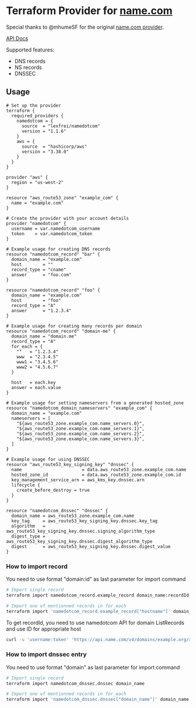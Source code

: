 # Terraform Provider for [name.com](https://name.com)

Special thanks to @mhumeSF for the original [name.com provider](https://github.com/mhumeSF/terraform-provider-namedotcom).

[API Docs](https://www.name.com/api-docs)

Supported features:

- DNS records
- NS records
- DNSSEC

## Usage

```HCL
# Set up the provider
terraform {
  required_providers {
    namedotcom = {
      source  = "lexfrei/namedotcom"
      version = "1.1.6"
    }
    aws = {
      source  = "hashicorp/aws"
      version = "3.38.0"
    }
  }
}

provider "aws" {
  region = "us-west-2"
}

resource "aws_route53_zone" "example_com" {
  name = "example.com"
}

# Create the provider with your account details
provider "namedotcom" {
  username = var.namedotcom_username
  token    = var.namedotcom_token
}

# Example usage for creating DNS records
resource "namedotcom_record" "bar" {
  domain_name = "example.com"
  host        = ""
  record_type = "cname"
  answer      = "foo.com"
}

resource "namedotcom_record" "foo" {
  domain_name = "example.com"
  host        = "foo"
  record_type = "A"
  answer      = "1.2.3.4"
}

# Example usage for creating many records per domain
resource "namedotcom_record" "domain-me" {
  domain_name = "domain.me"
  record_type = "A"
  for_each = {
    ""   = "1.2.3.4"
    www  = "2.3.4.5"
    www1 = "3.4.5.6"
    www2 = "4.5.6.7"
  }

  host   = each.key
  answer = each.value
}

# Example usage for setting nameservers from a generated hosted_zone
resource "namedotcom_domain_nameservers" "example_com" {
  domain_name = "example.com"
  nameservers = [
    "${aws_route53_zone.example_com.name_servers.0}",
    "${aws_route53_zone.example_com.name_servers.1}",
    "${aws_route53_zone.example_com.name_servers.2}",
    "${aws_route53_zone.example_com.name_servers.3}",
  ]
}

# Example usage for using DNSSEC
resource "aws_route53_key_signing_key" "dnssec" {
  name                       = data.aws_route53_zone.example_com.name
  hosted_zone_id             = data.aws_route53_zone.example_com.id
  key_management_service_arn = aws_kms_key.dnssec.arn
  lifecycle {
    create_before_destroy = true
  }
}

resource "namedotcom_dnssec" "dnssec" {
  domain_name = aws_route53_zone.example_com.name
  key_tag     = aws_route53_key_signing_key.dnssec.key_tag
  algorithm   = aws_route53_key_signing_key.dnssec.signing_algorithm_type
  digest_type = aws_route53_key_signing_key.dnssec.digest_algorithm_type
  digest      = aws_route53_key_signing_key.dnssec.digest_value
}

```

### How to import record

You need to use format "domain:id" as last parameter for import command

```bash
# Import single record
terraform import namedotcom_record.example_record domain_name:recordId

# Import one of mentionned records in for_each
terraform import 'namedotcom_record.example_record["hostname"]' domain_name:recordId
```

To get recordId, you need to use namedotcom API for domain ListRecords and use ID for appropriate host

```bash
curl -u 'username:token' 'https://api.name.com/v4/domains/example.org/records'
```

### How to import dnssec entry

You need to use format "domain" as last parameter for import command

```bash
# Import single record
terraform import namedotcom_dnssec.dnssec domain_name

# Import one of mentionned records in for_each
terraform import 'namedotcom_dnssec.dnssec["domain_name"]' domain_name
```
